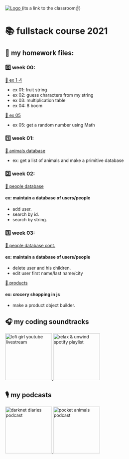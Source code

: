 <a href="https://classroom.google.com/c/NDA4NzY4OTU2Mzkz">
  <img src="https://lh3.googleusercontent.com/-QO_htsTEOuU/YWu9EpBu60I/AAAAAAAAAcM/ye-xNHdbTgAr26SeMuIY6SiBb8mCVV10wCMACGAYYCw/s1280/beta_binyaminTech_logo%2B%25281%2529-page-001%2B%25281%2529.jpg" alt="Logo" >
</a>
(its a link to the classroom☝️)

# 📚 fullstack course 2021

## 📖 my homework files:

### 0️⃣ week 00:

[📒 ex 1-4](week_00/week_00_hw.js)

- ex 01: fruit string
- ex 02: guess characters from my string
- ex 03: multiplication table
- ex 04: 8 boom

[📒 ex 05](week_00/week_00_hw_math.js)

- ex 05: get a random number using Math

### 1️⃣ week 01:

[📒 animals database](week_01/animals_db.js)

- ex: get a list of animals and make a primitive database

### 2️⃣ week 02:

[📒 people database](week_02/people_db.js)

#### ex: maintain a database of users/people
- add user.
- search by id.
- search by string.

### 3️⃣ week 03:

[📒 people database cont.](week_03/people_db.js)

#### ex: maintain a database of users/people
- delete user and his children.
- edit user first name/last name/city

[📒 products](week_03/classes.js)

#### ex: crocery shopping in js
- make a product object builder.

## 🎧 my coding soundtracks

<a href="http://www.youtube.com/watch?v=5qap5aO4i9A">
  <img src="https://thumbs.gfycat.com/AgedMiniatureBoto-max-1mb.gif" alt="lofi girl youtube livestream" height="150">
 </a>

<a href="https://open.spotify.com/playlist/37i9dQZF1DWU0ScTcjJBdj">
  <img src="https://i.scdn.co/image/ab67706f000000031932c7ea794e72d82b10692c" alt="relax & unwind spotify playlist" height="150">
 </a>

## 🎙 my podcasts

<a href="https://open.spotify.com/show/4XPl3uEEL9hvqMkoZrzbx5">
  <img src="https://i.scdn.co/image/ab67656300005f1f11874ad24c1dcac2ace8d4c9" alt="darknet diaries podcast" height="150">
 </a>
<a href="https://open.spotify.com/show/44Mg6W7BrmDtJuuWF7H4b2">
  <img src="https://i.scdn.co/image/321f42b88e6f6b19148d023d79de7ca916e4c152" alt="pocket animals podcast" height="150">
 </a>

